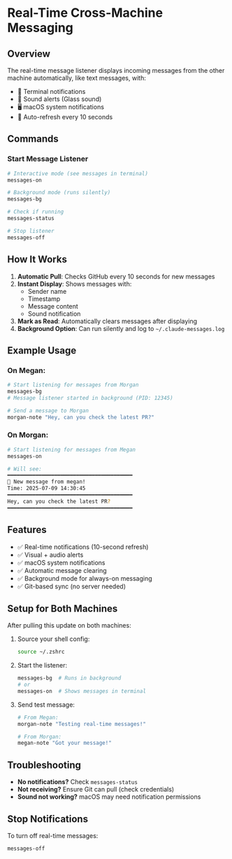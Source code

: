 # Real-Time Cross-Machine Messaging

## Overview
The real-time message listener displays incoming messages from the other machine automatically, like text messages, with:
- 🔔 Terminal notifications
- 🎵 Sound alerts (Glass sound)
- 🖥️ macOS system notifications
- 📱 Auto-refresh every 10 seconds

## Commands

### Start Message Listener
```bash
# Interactive mode (see messages in terminal)
messages-on

# Background mode (runs silently)
messages-bg

# Check if running
messages-status

# Stop listener
messages-off
```

## How It Works

1. **Automatic Pull**: Checks GitHub every 10 seconds for new messages
2. **Instant Display**: Shows messages with:
   - Sender name
   - Timestamp
   - Message content
   - Sound notification
3. **Mark as Read**: Automatically clears messages after displaying
4. **Background Option**: Can run silently and log to `~/.claude-messages.log`

## Example Usage

### On Megan:
```bash
# Start listening for messages from Morgan
messages-bg
# Message listener started in background (PID: 12345)

# Send a message to Morgan
morgan-note "Hey, can you check the latest PR?"
```

### On Morgan:
```bash
# Start listening for messages from Megan
messages-on

# Will see:
━━━━━━━━━━━━━━━━━━━━━━━━━━━━━━━━━━━━━━━━
📨 New message from megan!
Time: 2025-07-09 14:30:45
━━━━━━━━━━━━━━━━━━━━━━━━━━━━━━━━━━━━━━━━
Hey, can you check the latest PR?
━━━━━━━━━━━━━━━━━━━━━━━━━━━━━━━━━━━━━━━━
```

## Features

- ✅ Real-time notifications (10-second refresh)
- ✅ Visual + audio alerts
- ✅ macOS system notifications
- ✅ Automatic message clearing
- ✅ Background mode for always-on messaging
- ✅ Git-based sync (no server needed)

## Setup for Both Machines

After pulling this update on both machines:

1. Source your shell config:
   ```bash
   source ~/.zshrc
   ```

2. Start the listener:
   ```bash
   messages-bg  # Runs in background
   # or
   messages-on  # Shows messages in terminal
   ```

3. Send test message:
   ```bash
   # From Megan:
   morgan-note "Testing real-time messages!"
   
   # From Morgan:
   megan-note "Got your message!"
   ```

## Troubleshooting

- **No notifications?** Check `messages-status`
- **Not receiving?** Ensure Git can pull (check credentials)
- **Sound not working?** macOS may need notification permissions

## Stop Notifications

To turn off real-time messages:
```bash
messages-off
```